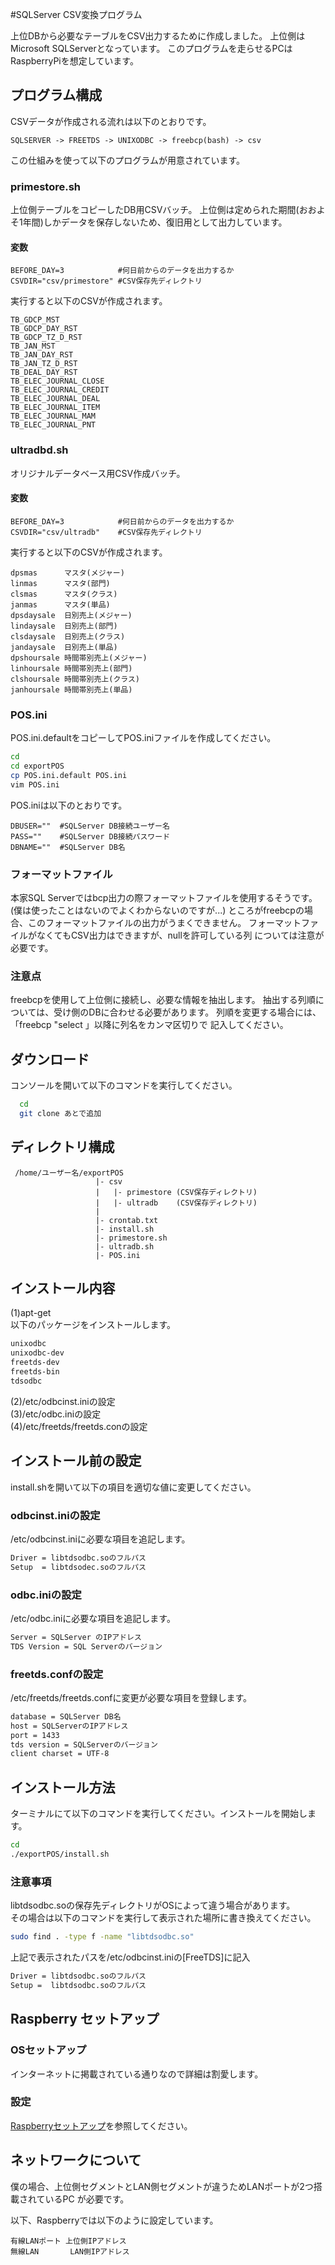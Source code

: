 #SQLServer CSV変換プログラム

上位DBから必要なテーブルをCSV出力するために作成しました。
上位側はMicrosoft SQLServerとなっています。
このプログラムを走らせるPCはRaspberryPiを想定しています。

## プログラム構成
CSVデータが作成される流れは以下のとおりです。

```
SQLSERVER -> FREETDS -> UNIXODBC -> freebcp(bash) -> csv
```

この仕組みを使って以下のプログラムが用意されています。

### primestore.sh
上位側テーブルをコピーしたDB用CSVバッチ。
上位側は定められた期間(おおよそ1年間)しかデータを保存しないため、復旧用として出力しています。

#### 変数
```
BEFORE_DAY=3            #何日前からのデータを出力するか
CSVDIR="csv/primestore" #CSV保存先ディレクトリ
```

実行すると以下のCSVが作成されます。
```
TB_GDCP_MST
TB_GDCP_DAY_RST
TB_GDCP_TZ_D_RST
TB_JAN_MST
TB_JAN_DAY_RST
TB_JAN_TZ_D_RST
TB_DEAL_DAY_RST
TB_ELEC_JOURNAL_CLOSE
TB_ELEC_JOURNAL_CREDIT
TB_ELEC_JOURNAL_DEAL
TB_ELEC_JOURNAL_ITEM
TB_ELEC_JOURNAL_MAM
TB_ELEC_JOURNAL_PNT
```

### ultradbd.sh
オリジナルデータベース用CSV作成バッチ。

#### 変数
```
BEFORE_DAY=3            #何日前からのデータを出力するか
CSVDIR="csv/ultradb"    #CSV保存先ディレクトリ
```

実行すると以下のCSVが作成されます。
```
dpsmas      マスタ(メジャー)
linmas      マスタ(部門)
clsmas      マスタ(クラス)
janmas      マスタ(単品)
dpsdaysale  日別売上(メジャー)
lindaysale  日別売上(部門)
clsdaysale  日別売上(クラス)
jandaysale  日別売上(単品)
dpshoursale 時間帯別売上(メジャー)
linhoursale 時間帯別売上(部門)
clshoursale 時間帯別売上(クラス)
janhoursale 時間帯別売上(単品)
```

### POS.ini
POS.ini.defaultをコピーしてPOS.iniファイルを作成してください。
```bash
cd
cd exportPOS
cp POS.ini.default POS.ini
vim POS.ini
```

POS.iniは以下のとおりです。
```
DBUSER=""  #SQLServer DB接続ユーザー名
PASS=""    #SQLServer DB接続パスワード
DBNAME=""  #SQLServer DB名
```

### フォーマットファイル
本家SQL Serverではbcp出力の際フォーマットファイルを使用するそうです。
(僕は使ったことはないのでよくわからないのですが...)
ところがfreebcpの場合、このフォーマットファイルの出力がうまくできません。
フォーマットファイルがなくてもCSV出力はできますが、nullを許可している列
については注意が必要です。

### 注意点
freebcpを使用して上位側に接続し、必要な情報を抽出します。
抽出する列順については、受け側のDBに合わせる必要があります。
列順を変更する場合には、「freebcp "select 」以降に列名をカンマ区切りで
記入してください。

## ダウンロード
コンソールを開いて以下のコマンドを実行してください。

```bash
  cd
  git clone あとで追加
```

## ディレクトリ構成
```
 /home/ユーザー名/exportPOS
                   |- csv
                   |   |- primestore (CSV保存ディレクトリ)
                   |   |- ultradb    (CSV保存ディレクトリ)
                   |
                   |- crontab.txt
                   |- install.sh
                   |- primestore.sh
                   |- ultradb.sh
                   |- POS.ini
```

## インストール内容
(1)apt-get  
以下のパッケージをインストールします。  
```bash
unixodbc
unixodbc-dev
freetds-dev
freetds-bin
tdsodbc
```
(2)/etc/odbcinst.iniの設定  
(3)/etc/odbc.iniの設定  
(4)/etc/freetds/freetds.conの設定  

## インストール前の設定
install.shを開いて以下の項目を適切な値に変更してください。

### odbcinst.iniの設定
/etc/odbcinst.iniに必要な項目を追記します。  

```bash
Driver = libtdsodbc.soのフルパス
Setup  = libtdsodec.soのフルパス
```

### odbc.iniの設定
/etc/odbc.iniに必要な項目を追記します。

```bash
Server = SQLServer のIPアドレス
TDS Version = SQL Serverのバージョン
```

### freetds.confの設定
 /etc/freetds/freetds.confに変更が必要な項目を登録します。

```bash
database = SQLServer DB名
host = SQLServerのIPアドレス
port = 1433
tds version = SQLServerのバージョン
client charset = UTF-8
```
## インストール方法
ターミナルにて以下のコマンドを実行してください。インストールを開始します。
```bash
cd
./exportPOS/install.sh
```
### 注意事項
libtdsodbc.soの保存先ディレクトリがOSによって違う場合があります。  
その場合は以下のコマンドを実行して表示された場所に書き換えてください。  
```bash
sudo find . -type f -name "libtdsodbc.so"
```

上記で表示されたパスを/etc/odbcinst.iniの[FreeTDS]に記入
```bash
Driver = libtdsodbc.soのフルパス
Setup =  libtdsodbc.soのフルパス
```

## Raspberry セットアップ
### OSセットアップ
インターネットに掲載されている通りなので詳細は割愛します。

### 設定
[Raspberryセットアップ](https://github.com/SeijiKitamura/raspberry)を参照してください。

## ネットワークについて
僕の場合、上位側セグメントとLAN側セグメントが違うためLANポートが2つ搭載されているPC
が必要です。

以下、Raspberryでは以下のように設定しています。
```
有線LANポート 上位側IPアドレス
無線LAN       LAN側IPアドレス
```

